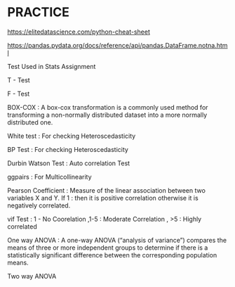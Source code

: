 # PRACTICE


https://elitedatascience.com/python-cheat-sheet

https://pandas.pydata.org/docs/reference/api/pandas.DataFrame.notna.html

Test Used in Stats Assignment

T - Test

F - Test

BOX-COX : A box-cox transformation is a commonly used method for transforming a non-normally distributed dataset into a more normally distributed one.

White test : For checking Heteroscedasticity

BP Test : For checking Heteroscedasticity

Durbin Watson Test : Auto correlation Test

ggpairs : For Multicollinearity

Pearson Coefficient :   Measure of the linear association between two variables X and Y. If 1 : then it is positive correlation otherwise it is negatively correlated.

vif Test : 1 - No Coorelation ,1-5 : Moderate Correlation , >5 : Highly correlated

One way ANOVA : A one-way ANOVA (“analysis of variance”) compares the means of three or more independent groups to determine if there is a statistically significant difference between the corresponding population means.

Two way ANOVA






